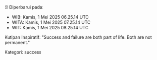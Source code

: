 ⏰ Diperbarui pada:
- WIB: Kamis, 1 Mei 2025 06.25.14 UTC
- WITA: Kamis, 1 Mei 2025 07.25.14 UTC
- WIT: Kamis, 1 Mei 2025 08.25.14 UTC

Kutipan Inspiratif:
"Success and failure are both part of life. Both are not permanent."


Kategori: success

